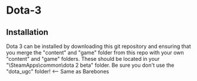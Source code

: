 # Dota-3

## Installation
Dota 3 can be installed by downloading this git repository and ensuring that you merge the "content" and "game" folder from this repo with your own "content" and "game" folders. These should be located in your "\SteamApps\common\dota 2 beta" folder. Be sure you don't use the "dota_ugc" folder!  <-- Same as Barebones
